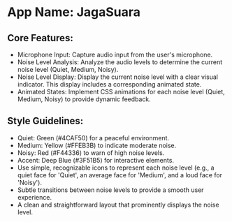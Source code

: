 # **App Name**: JagaSuara

## Core Features:

- Microphone Input: Capture audio input from the user's microphone.
- Noise Level Analysis: Analyze the audio levels to determine the current noise level (Quiet, Medium, Noisy).
- Noise Level Display: Display the current noise level with a clear visual indicator. This display includes a corresponding animated state.
- Animated States: Implement CSS animations for each noise level (Quiet, Medium, Noisy) to provide dynamic feedback.

## Style Guidelines:

- Quiet: Green (#4CAF50) for a peaceful environment.
- Medium: Yellow (#FFEB3B) to indicate moderate noise.
- Noisy: Red (#F44336) to warn of high noise levels.
- Accent: Deep Blue (#3F51B5) for interactive elements.
- Use simple, recognizable icons to represent each noise level (e.g., a quiet face for 'Quiet', an average face for 'Medium', and a loud face for 'Noisy').
- Subtle transitions between noise levels to provide a smooth user experience.
- A clean and straightforward layout that prominently displays the noise level.